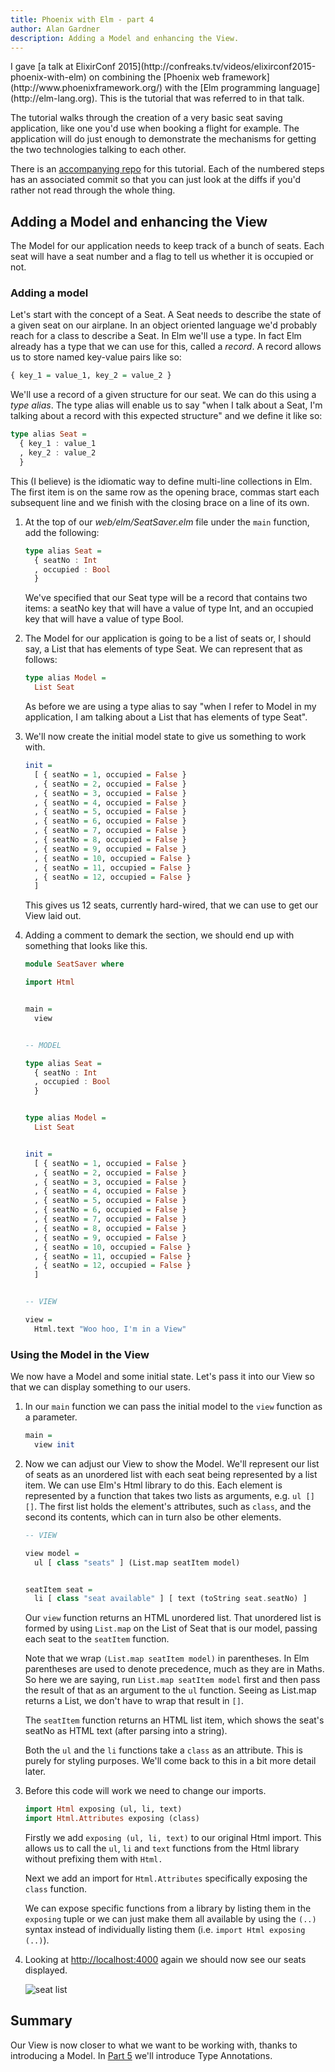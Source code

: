 ```yaml
---
title: Phoenix with Elm - part 4
author: Alan Gardner
description: Adding a Model and enhancing the View.
---
```


<section class="callout">
  I gave [a talk at ElixirConf 2015](http://confreaks.tv/videos/elixirconf2015-phoenix-with-elm) on combining the [Phoenix web framework](http://www.phoenixframework.org/) with the [Elm programming language](http://elm-lang.org). This is the tutorial that was referred to in that talk.

  The tutorial walks through the creation of a very basic seat saving application, like one you'd use when booking a flight for example. The application will do just enough to demonstrate the mechanisms for getting the two technologies talking to each other.

  There is an [accompanying repo](https://github.com/CultivateHQ/seat_saver) for this tutorial. Each of the numbered steps has an associated commit so that you can just look at the diffs if you'd rather not read through the whole thing.
</section>


## Adding a Model and enhancing the View

The Model for our application needs to keep track of a bunch of seats. Each seat will have a seat number and a flag to tell us whether it is occupied or not.

### Adding a model

Let's start with the concept of a Seat. A Seat needs to describe the state of a given seat on our airplane. In an object oriented language we'd probably reach for a class to describe a Seat. In Elm we'll use a type. In fact Elm already has a type that we can use for this, called a *record*. A record allows us to store named key-value pairs like so:

```haskell
{ key_1 = value_1, key_2 = value_2 }
```

We'll use a record of a given structure for our seat. We can do this using a *type alias*. The type alias will enable us to say "when I talk about a Seat, I'm talking about a record with this expected structure" and we define it like so:

```haskell
type alias Seat =
  { key_1 : value_1
  , key_2 : value_2
  }
```

<div class="callout">
  This (I believe) is the idiomatic way to define multi-line collections in Elm. The first item is on the same row as the opening brace, commas start each subsequent line and we finish with the closing brace on a line of its own.
</div>

1. At the top of our *web/elm/SeatSaver.elm* file under the `main` function, add the following:

    ```haskell
    type alias Seat =
      { seatNo : Int
      , occupied : Bool
      }
    ```

    We've specified that our Seat type will be a record that contains two items: a seatNo key that will have a value of type Int, and an occupied key that will have a value of type Bool.

2. The Model for our application is going to be a list of seats or, I should say, a List that has elements of type Seat. We can represent that as follows:

    ```haskell
    type alias Model =
      List Seat
    ```

    As before we are using a type alias to say "when I refer to Model in my application, I am talking about a List that has elements of type Seat".

3. We'll now create the initial model state to give us something to work with.

    ```haskell
    init =
      [ { seatNo = 1, occupied = False }
      , { seatNo = 2, occupied = False }
      , { seatNo = 3, occupied = False }
      , { seatNo = 4, occupied = False }
      , { seatNo = 5, occupied = False }
      , { seatNo = 6, occupied = False }
      , { seatNo = 7, occupied = False }
      , { seatNo = 8, occupied = False }
      , { seatNo = 9, occupied = False }
      , { seatNo = 10, occupied = False }
      , { seatNo = 11, occupied = False }
      , { seatNo = 12, occupied = False }
      ]
    ```

    This gives us 12 seats, currently hard-wired, that we can use to get our View laid out.

4. Adding a comment to demark the section, we should end up with something that looks like this.

    ```haskell
    module SeatSaver where

    import Html


    main =
      view


    -- MODEL

    type alias Seat =
      { seatNo : Int
      , occupied : Bool
      }


    type alias Model =
      List Seat


    init =
      [ { seatNo = 1, occupied = False }
      , { seatNo = 2, occupied = False }
      , { seatNo = 3, occupied = False }
      , { seatNo = 4, occupied = False }
      , { seatNo = 5, occupied = False }
      , { seatNo = 6, occupied = False }
      , { seatNo = 7, occupied = False }
      , { seatNo = 8, occupied = False }
      , { seatNo = 9, occupied = False }
      , { seatNo = 10, occupied = False }
      , { seatNo = 11, occupied = False }
      , { seatNo = 12, occupied = False }
      ]


    -- VIEW

    view =
      Html.text "Woo hoo, I'm in a View"
    ```

### Using the Model in the View

We now have a Model and some initial state. Let's pass it into our View so that we can display something to our users.

1. In our `main` function we can pass the initial model to the `view` function as a parameter.

    ```haskell
    main =
      view init
    ```

2. Now we can adjust our View to show the Model. We'll represent our list of seats as an unordered list with each seat being represented by a list item. We can use Elm's Html library to do this. Each element is represented by a function that takes two lists as arguments, e.g. `ul [] []`. The first list holds the element's attributes, such as `class`, and the second its contents, which can in turn also be other elements.

    ```haskell
    -- VIEW

    view model =
      ul [ class "seats" ] (List.map seatItem model)


    seatItem seat =
      li [ class "seat available" ] [ text (toString seat.seatNo) ]
    ```

    Our `view` function returns an HTML unordered list. That unordered list is formed by using `List.map` on the List of Seat that is our model, passing each seat to the `seatItem` function.

    <div class="callout">
      Note that we wrap <code>(List.map seatItem model)</code> in parentheses. In Elm parentheses are used to denote precedence, much as they are in Maths. So here we are saying, run <code>List.map seatItem model</code> first and then pass the result of that as an argument to the <code>ul</code> function. Seeing as List.map returns a List, we don't have to wrap that result in <code>[]</code>.
    </div>

    The `seatItem` function returns an HTML list item, which shows the seat's seatNo as HTML text (after parsing into a string).

    Both the `ul` and the `li` functions take a `class` as an attribute. This is purely for styling purposes. We'll come back to this in a bit more detail later.

3. Before this code will work we need to change our imports.

    ```haskell
    import Html exposing (ul, li, text)
    import Html.Attributes exposing (class)
    ```

    Firstly we add `exposing (ul, li, text)` to our original Html import. This allows us to call the `ul`, `li` and `text` functions from the Html library without prefixing them with `Html.`

    Next we add an import for `Html.Attributes` specifically exposing the `class` function.

    <div class="callout">
      We can expose specific functions from a library by listing them in the <code>exposing</code> tuple or we can just make them all available by using the <code>(..)</code> syntax instead of individually listing them (i.e. <code>import Html exposing (..)</code>).
    </div>

4. Looking at <http://localhost:4000> again we should now see our seats displayed.

    ![seat list](/images/phoenix-elm/8.png)

## Summary

Our View is now closer to what we want to be working with, thanks to introducing a Model. In [Part 5](/posts/phoenix-elm-5) we'll introduce Type Annotations.
